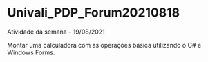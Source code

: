 # Univali_PDP_Forum20210818

Atividade da semana - 19/08/2021

Montar uma calculadora com as operações básica utilizando o C# e Windows Forms.
